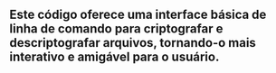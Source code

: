 ## Este código oferece uma interface básica de linha de comando para criptografar e descriptografar arquivos, tornando-o mais interativo e amigável para o usuário.

